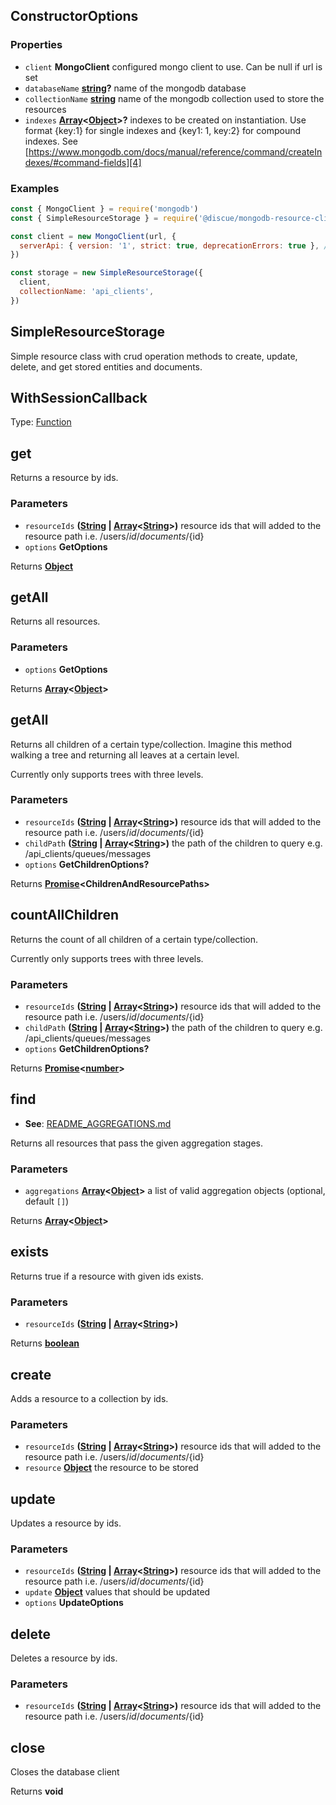 <!-- Generated by documentation.js. Update this documentation by updating the source code. -->

## ConstructorOptions

### Properties

*   `client` **MongoClient** configured mongo client to use. Can be null if url is set
*   `databaseName` **[string][1]?** name of the mongodb database
*   `collectionName` **[string][1]** name of the mongodb collection used to store the resources
*   `indexes` **[Array][2]<[Object][3]>?** indexes to be created on instantiation. Use format {key:1} for single indexes and {key1: 1, key:2} for compound indexes. See [https://www.mongodb.com/docs/manual/reference/command/createIndexes/#command-fields][4]

### Examples

```javascript
const { MongoClient } = require('mongodb')
const { SimpleResourceStorage } = require('@discue/mongodb-resource-client')

const client = new MongoClient(url, {
  serverApi: { version: '1', strict: true, deprecationErrors: true }, // https://www.mongodb.com/docs/manual/reference/stable-api/
})

const storage = new SimpleResourceStorage({
  client,
  collectionName: 'api_clients',
})
```

## SimpleResourceStorage

Simple resource class with crud operation methods to create, update, delete, and
get stored entities and documents.

## WithSessionCallback

Type: [Function][5]

## get

Returns a resource by ids.

### Parameters

*   `resourceIds` **([String][1] | [Array][2]<[String][1]>)** resource ids that will added to the resource path i.e. /users/${id}/documents/${id}
*   `options` **GetOptions**&#x20;

Returns **[Object][3]**&#x20;

## getAll

Returns all resources.

### Parameters

*   `options` **GetOptions**&#x20;

Returns **[Array][2]<[Object][3]>**&#x20;

## getAll

Returns all children of a certain type/collection. Imagine this method walking a tree and returning all leaves at a certain level.

Currently only supports trees with three levels.

### Parameters

*   `resourceIds` **([String][1] | [Array][2]<[String][1]>)** resource ids that will added to the resource path i.e. /users/${id}/documents/${id}
*   `childPath` **([String][1] | [Array][2]<[String][1]>)** the path of the children to query e.g. /api\_clients/queues/messages
*   `options` **GetChildrenOptions?**&#x20;

Returns **[Promise][6]\<ChildrenAndResourcePaths>**&#x20;

## countAllChildren

Returns the count of all children of a certain type/collection.

Currently only supports trees with three levels.

### Parameters

*   `resourceIds` **([String][1] | [Array][2]<[String][1]>)** resource ids that will added to the resource path i.e. /users/${id}/documents/${id}
*   `childPath` **([String][1] | [Array][2]<[String][1]>)** the path of the children to query e.g. /api\_clients/queues/messages
*   `options` **GetChildrenOptions?**&#x20;

Returns **[Promise][6]<[number][7]>**&#x20;

## find

*   **See**: [README\_AGGREGATIONS.md][8]

Returns all resources that pass the given aggregation stages.

### Parameters

*   `aggregations` **[Array][2]<[Object][3]>** a list of valid aggregation objects (optional, default `[]`)

Returns **[Array][2]<[Object][3]>**&#x20;

## exists

Returns true if a resource with given ids exists.

### Parameters

*   `resourceIds` **([String][1] | [Array][2]<[String][1]>)**&#x20;

Returns **[boolean][9]**&#x20;

## create

Adds a resource to a collection by ids.

### Parameters

*   `resourceIds` **([String][1] | [Array][2]<[String][1]>)** resource ids that will added to the resource path i.e. /users/${id}/documents/${id}
*   `resource` **[Object][3]** the resource to be stored

## update

Updates a resource by ids.

### Parameters

*   `resourceIds` **([String][1] | [Array][2]<[String][1]>)** resource ids that will added to the resource path i.e. /users/${id}/documents/${id}
*   `update` **[Object][3]** values that should be updated
*   `options` **UpdateOptions**&#x20;

## delete

Deletes a resource by ids.

### Parameters

*   `resourceIds` **([String][1] | [Array][2]<[String][1]>)** resource ids that will added to the resource path i.e. /users/${id}/documents/${id}

## close

Closes the database client

Returns **void**&#x20;

[1]: https://developer.mozilla.org/docs/Web/JavaScript/Reference/Global_Objects/String

[2]: https://developer.mozilla.org/docs/Web/JavaScript/Reference/Global_Objects/Array

[3]: https://developer.mozilla.org/docs/Web/JavaScript/Reference/Global_Objects/Object

[4]: https://www.mongodb.com/docs/manual/reference/command/createIndexes/#command-fields

[5]: https://developer.mozilla.org/docs/Web/JavaScript/Reference/Statements/function

[6]: https://developer.mozilla.org/docs/Web/JavaScript/Reference/Global_Objects/Promise

[7]: https://developer.mozilla.org/docs/Web/JavaScript/Reference/Global_Objects/Number

[8]: README_AGGREGATIONS.md

[9]: https://developer.mozilla.org/docs/Web/JavaScript/Reference/Global_Objects/Boolean

